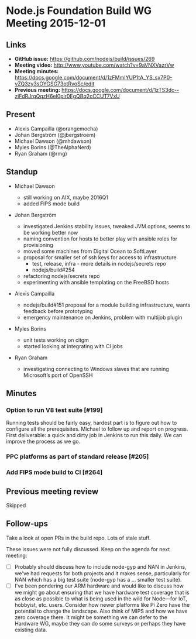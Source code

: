 # Node.js Foundation Build WG Meeting 2015-12-01

## Links

* **GitHub issue:** https://github.com/nodejs/build/issues/269
* **Meeting video:** http://www.youtube.com/watch?v=9aVNXVazrVw
* **Meeting minutes:** https://docs.google.com/document/d/1zFMmIYUP1tA_YS_sx7P0-vZQ3zy3sOYGSG73otRvoSc/edit
* **Previous meeting:** https://docs.google.com/document/d/1zTS3dc--ziFdRJrqQqzH6el0pir0EgQBq2cCCUT7VxU

## Present

* Alexis Campailla (@orangemocha)
* Johan Bergström (@jbergstroem)
* Michael Dawson (@mhdawson)
* Myles Borins (@TheAlphaNerd)
* Ryan Graham (@rmg)

## Standup

* Michael Dawson
  * still working on AIX, maybe 2016Q1
  * added FIPS mode build

* Johan Bergström
  * investigated Jenkins stability issues, tweaked JVM options, seems to be
    working better now
  * naming convention for hosts to better play with ansible roles for
    provisioning
  * moved some machines from Digital Ocean to SoftLayer
  * proposal for smaller set of ssh keys for access to infrastructure
    * test, release, infra - more details in nodejs/secrets repo
    * nodejs/build#254
  * refactoring nodejs/secrets repo
  * experimenting with ansible templating on the FreeBSD hosts

* Alexis Campailla
  * nodejs/build#151 proposal for a module building infrastructure, wants
    feedback before prototyping
  * emergency maintenance on Jenkins, problem with multijob plugin

* Myles Borins
  * unit tests working on citgm
  * started looking at integrating with CI jobs

* Ryan Graham
  * investigating connecting to Windows slaves that are running Microsoft’s port
    of OpenSSH

## Minutes

### Option to run V8 test suite [#199]

Running tests should be fairly easy, hardest part is to figure out how to
configure all the prerequisites. Michael to follow up and report on progress.
First deliverable: a quick and dirty job in Jenkins to run this daily. We can
improve the process as we go.

### PPC platforms as part of standard release [#205]


### Add FIPS mode build to CI [#264]


## Previous meeting review

Skipped


## Follow-ups

Take a look at open PRs in the build repo. Lots of stale stuff.

These issues were not fully discussed. Keep on the agenda for next meeting:

* [ ] Probably should discuss how to include node-gyp and NAN in Jenkins, we've had
  requests for both projects and it makes sense, particularly for NAN which has
  a big test suite (node-gyp has a ... smaller test suite).
* [ ] I've been pondering our ARM hardware and would like to discuss how we might go
  about ensuring that we have hardware test coverage that is as close as
  possible to what is being used in the wild for Node—for IoT, hobbyist, etc.
  users. Consider how newer platforms like Pi Zero have the potential to change
  the landscape. Also think of MIPS and how we have zero coverage there. It
  might be something we can defer to the Hardware WG, maybe they can do some
  surveys or perhaps they have existing data.
